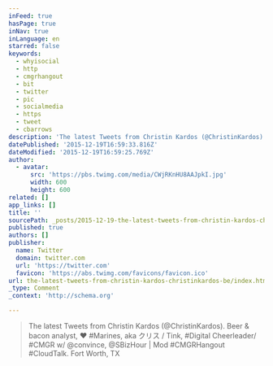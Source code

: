 ```yaml
---
inFeed: true
hasPage: true
inNav: true
inLanguage: en
starred: false
keywords:
  - whyisocial
  - http
  - cmgrhangout
  - bit
  - twitter
  - pic
  - socialmedia
  - https
  - tweet
  - cbarrows
description: 'The latest Tweets from Christin Kardos (@ChristinKardos). Beer & bacon analyst, ♥ #Marines, aka クリス / Tink, #Digital Cheerleader/ #CMGR w/ @convince, @SBizHour | Mod #CMGRHangout #CloudTalk. Fort Worth, TX'
datePublished: '2015-12-19T16:59:33.816Z'
dateModified: '2015-12-19T16:59:25.769Z'
author:
  - avatar:
      src: 'https://pbs.twimg.com/media/CWjRKnHU8AAJpkI.jpg'
      width: 600
      height: 600
related: []
app_links: []
title: ''
sourcePath: _posts/2015-12-19-the-latest-tweets-from-christin-kardos-christinkardos-be.md
published: true
authors: []
publisher:
  name: Twitter
  domain: twitter.com
  url: 'https://twitter.com'
  favicon: 'https://abs.twimg.com/favicons/favicon.ico'
url: the-latest-tweets-from-christin-kardos-christinkardos-be/index.html
_type: Comment
_context: 'http://schema.org'

---
```

> The latest Tweets from Christin Kardos (@ChristinKardos). Beer & bacon analyst, ♥ \#Marines, aka クリス / Tink, \#Digital Cheerleader/ \#CMGR w/ @convince, @SBizHour | Mod \#CMGRHangout \#CloudTalk. Fort Worth, TX